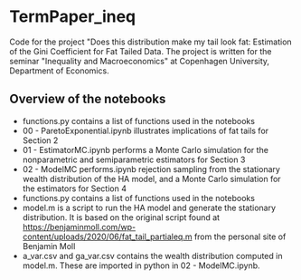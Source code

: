 # TermPaper_ineq
Code for the project "Does this distribution make my tail look fat: Estimation of the Gini Coefficient for Fat Tailed Data.
The project is written for the seminar "Inequality and Macroeconomics" at Copenhagen University, Department of Economics.

## Overview of the notebooks
- functions.py contains a list of functions used in the notebooks
- 00 - ParetoExponential.ipynb illustrates implications of fat tails for Section 2
- 01 - EstimatorMC.ipynb performs a Monte Carlo simulation for the nonparametric and semiparametric estimators for Section 3
- 02 - ModelMC performs.ipynb rejection sampling from the stationary wealth distribution of the HA model, and a Monte Carlo simulation for the estimators for Section 4
- functions.py contains a list of functions used in the notebooks
- model.m is a script to run the HA model and generate the stationary distribution. It is based on the original script found at https://benjaminmoll.com/wp-content/uploads/2020/06/fat_tail_partialeq.m from the personal site of Benjamin Moll
- a_var.csv and ga_var.csv contains the wealth distribution computed in model.m. These are imported in python in 02 - ModelMC.ipynb.
